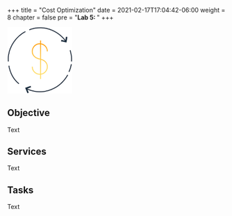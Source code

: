+++
title = "Cost Optimization"
date = 2021-02-17T17:04:42-06:00
weight = 8
chapter = false
pre = "<b>Lab 5:  </b>"
+++

<img src="images/cost.png" alt="drawing" width="150"/>



## Objective

Text 

## Services

Text

## Tasks

Text